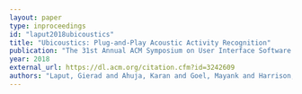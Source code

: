 ```yaml
---
layout: paper
type: inproceedings
id: "laput2018ubicoustics"
title: "Ubicoustics: Plug-and-Play Acoustic Activity Recognition"
publication: "The 31st Annual ACM Symposium on User Interface Software and Technology"
year: 2018
external_url: https://dl.acm.org/citation.cfm?id=3242609
authors: "Laput, Gierad and Ahuja, Karan and Goel, Mayank and Harrison, Chris"
---
```

